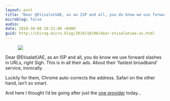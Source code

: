 ```yaml
---
layout: post
title: "Dear @EtisalatUAE, as an ISP and all, you do know we use forward slashes in URLs, right Sigh."
microblog: false
audio: 
date: 2010-10-08 18:21:00 +0400
guid: http://chirag.micro.blog/2010/10/08/dear-etisalatuae-as.html
---
```

<figure><img src="https://cdtestweb.files.wordpress.com/2010/10/6b411-0j-7_juj7wns92f-x.jpg"></figure><p>Dear @EtisalatUAE, as an ISP and all, you do know we use forward slashes in URLs, right Sigh. This is in all their ads. About their ‘fastest broadband’ service, ironically.</p>
<p>Luckily for them, Chrome auto-corrects the address. Safari on the other hand, isn’t so smart.</p>
<p>And here I thought I’d be going after just the <a href="http://blog.chirag.biz/post/35720539640/dear-dutweets-maybe-you-can-help-me-understand" target="_blank">one provider</a> today…</p>
